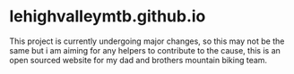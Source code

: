 # lehighvalleymtb.github.io
This project is currently undergoing major changes, so this may not be the same but i am aiming for any helpers to contribute to the cause, this is an open sourced website for my dad and brothers mountain biking team.
